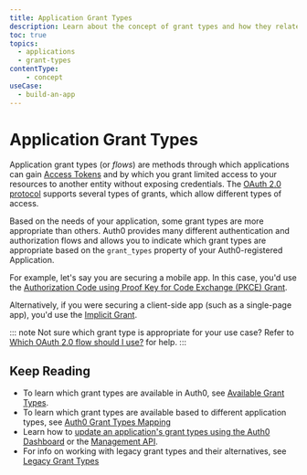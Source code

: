 ```yaml
---
title: Application Grant Types
description: Learn about the concept of grant types and how they relate to applications.
toc: true
topics:
  - applications
  - grant-types
contentType: 
    - concept
useCase:
  - build-an-app
---
```

# Application Grant Types

Application grant types (or _flows_) are methods through which applications can gain [Access Tokens](/tokens/overview-access-tokens) and by which you grant limited access to your resources to another entity without exposing credentials. The [OAuth 2.0 protocol](/protocols/oauth2) supports several types of grants, which allow different types of access.

Based on the needs of your application, some grant types are more appropriate than others. Auth0 provides many different authentication and authorization flows and allows you to indicate which grant types are appropriate based on the `grant_types` property of your Auth0-registered Application.

For example, let's say you are securing a mobile app. In this case, you'd use the [Authorization Code using Proof Key for Code Exchange (PKCE) Grant](/flows/concepts/mobile-login-flow).

Alternatively, if you were securing a client-side app (such as a single-page app), you'd use the [Implicit Grant](/flows/concepts/single-page-login-flow).

::: note
Not sure which grant type is appropriate for your use case? Refer to [Which OAuth 2.0 flow should I use?](/api-auth/which-oauth-flow-to-use) for help.
:::

## Keep Reading

* To learn which grant types are available in Auth0, see [Available Grant Types](/applications/reference/grant-types-available).
* To learn which grant types are available based to different application types, see [Auth0 Grant Types Mapping](/applications/reference/grant-types-auth0-mapping)
* Learn how to [update an application's grant types using the Auth0 Dashboard](/applications/guides/update-grant-types-dashboard) or the [Management API](/applications/guides/update-grant-types-mgmt-api).
* For info on working with legacy grant types and their alternatives, see [Legacy Grant Types](/applications/concepts/grant-types-legacy)
